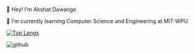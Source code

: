 👋 Hey! I’m Akshat Dawange

🌱 I’m currently learning Computer Science and Engineering at MIT-WPU

[![Top Langs](https://github-readme-stats.vercel.app/api/top-langs/?username=akshatdawange)](https://github.com/akshatdawange/github-readme-stats)

![github](https://img.shields.io/badge/GitHub-000000?style=for-the-badge&logo=GitHub&logoColor=white)


